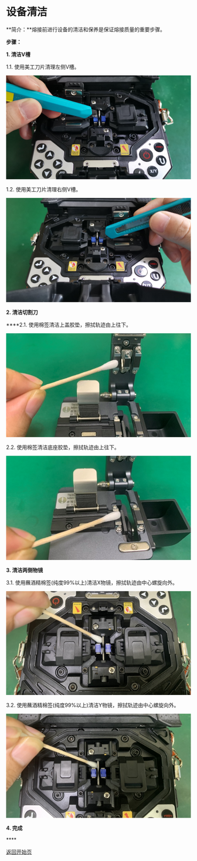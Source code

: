 # 设备清洁

**简介：**熔接前进行设备的清洁和保养是保证熔接质量的重要步骤。

**步骤：**

**1. 清洁V槽**

   1.1. 使用美工刀片清理左侧V槽。

![](../.gitbook/assets/img_20210831_105018-640-360.png)

   1.2. 使用美工刀片清理右侧V槽。

![](../.gitbook/assets/img_20210831_105114-640-360.png)

**2. 清洁切割刀**

   ****2.1. 使用棉签清洁上盖胶垫，擦拭轨迹由上往下。

![](../.gitbook/assets/2.1.-clean-cleaver-top-rubber-pad-640-360.png)

   2.2. 使用棉签清洁底座胶垫，擦拭轨迹由上往下。

![](../.gitbook/assets/2.2.-clean-cleaver-bottom-rubber-pad-640-360.png)

**3. 清洁两侧物镜**

   3.1. 使用蘸酒精棉签\(纯度99%以上\)清洁X物镜，擦拭轨迹由中心螺旋向外。

![](../.gitbook/assets/clean-x-micorscope.png)

   3.2. 使用蘸酒精棉签\(纯度99%以上\)清洁Y物镜，擦拭轨迹由中心螺旋向外。

![](../.gitbook/assets/clean-y-micorscope.png)

**4. 完成**

\*\*\*\*

[返回开始页](../)

